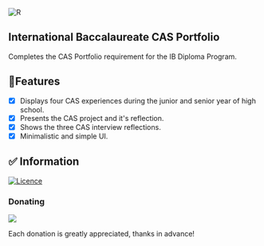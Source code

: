 ![R](https://github.com/Squidnugget77/IB-CAS-Portfolio/assets/101853174/d56263d1-4f62-4959-bf6b-b7bbbd1957bd)
## International Baccalaureate CAS Portfolio
Completes the CAS Portfolio requirement for the IB Diploma Program.

## 📝Features
- [x] Displays four CAS experiences during the junior and senior year of high school.
- [x] Presents the CAS project and it's reflection.
- [x] Shows the three CAS interview reflections.
- [x] Minimalistic and simple UI.

## ✅ Information
[![Licence](https://img.shields.io/github/license/Squidnugget77/IB-CAS-Portfolio?style=for-the-badge&color=1696A3)](./LICENSE)

### Donating
<a href="https://www.buymeacoffee.com/hWngk6y"><img src="https://img.buymeacoffee.com/button-api/?text=Buy me a coffee&emoji=&slug=xeroKun&button_colour=1696A3&font_colour=FFFFFF&font_family=Lato&outline_colour=000000&coffee_colour=ffffff" /></a>

Each donation is greatly appreciated, thanks in advance!
